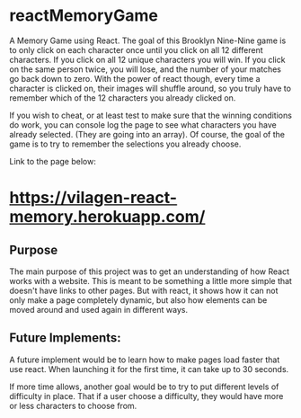 # reactMemoryGame
A Memory Game using React. The goal of this Brooklyn Nine-Nine game is to only click on each character once until you click on all 12 
different characters. If you click on all 12 unique characters you will win. If you click on the same person twice, you will lose, and the 
number of your matches go back down to zero. With the power of react though, every time a character is clicked on, their images will 
shuffle around, so you truly have to remember which of the 12 characters you already clicked on.

If you wish to cheat, or at least test to make sure that the winning conditions do work, you can console log the page to see what 
characters you have already selected. (They are going into an array). Of course, the goal of the game is to try to remember the selections 
you already choose.

Link to the page below:

# https://vilagen-react-memory.herokuapp.com/

## Purpose
The main purpose of this project was to get an understanding of how React works with a website. This is meant to be something a little more 
simple that doesn't have links to other pages. But with react, it shows how it can not only make a page completely dynamic, but also how 
elements can be moved around and used again in different ways. 

## Future Implements:
A future implement would be to learn how to make pages load faster that use react. When launching it for the first time, it can take up to 
30 seconds.

If more time allows, another goal would be to try to put different levels of difficulty in place. That if a user choose a difficulty, they 
would have more or less characters to choose from.
